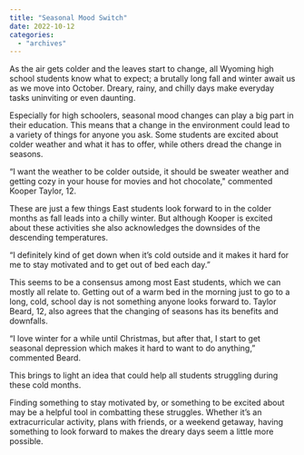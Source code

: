 ```yaml
---
title: "Seasonal Mood Switch"
date: 2022-10-12
categories: 
  - "archives"
---
```


As the air gets colder and the leaves start to change, all Wyoming high school students know what to expect; a brutally long fall and winter await us as we move into October. Dreary, rainy, and chilly days make everyday tasks uninviting or even daunting.

Especially for high schoolers, seasonal mood changes can play a big part in their education. This means that a change in the environment could lead to a variety of things for anyone you ask. Some students are excited about colder weather and what it has to offer, while others dread the change in seasons.

“I want the weather to be colder outside, it should be sweater weather and getting cozy in your house for movies and hot chocolate," commented Kooper Taylor, 12.

These are just a few things East students look forward to in the colder months as fall leads into a chilly winter. But although Kooper is excited about these activities she also acknowledges the downsides of the descending temperatures.

“I definitely kind of get down when it’s cold outside and it makes it hard for me to stay motivated and to get out of bed each day.”

This seems to be a consensus among most East students, which we can mostly all relate to. Getting out of a warm bed in the morning just to go to a long, cold, school day is not something anyone looks forward to. Taylor Beard, 12, also agrees that the changing of seasons has its benefits and downfalls.

“I love winter for a while until Christmas, but after that, I start to get seasonal depression which makes it hard to want to do anything,” commented Beard.

This brings to light an idea that could help all students struggling during these cold months.

Finding something to stay motivated by, or something to be excited about may be a helpful tool in combatting these struggles. Whether it’s an extracurricular activity, plans with friends, or a weekend getaway, having something to look forward to makes the dreary days seem a little more possible.
